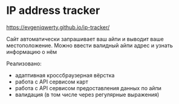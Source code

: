 # IP address tracker

https://evgeniqwerty.github.io/ip-tracker/

Сайт автоматически запрашивает ваш айпи и выводит ваше местоположение. Можно ввести валидный айпи адрес и узнать информацию о нём

Реализовано:
  - адаптивная кроссбраузерная вёрстка
  - работа с API сервисом карт
  - работа с API сервисом предоставления данных по айпи
  - валидация (в том числе через регулярные выражения)
